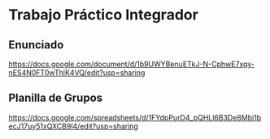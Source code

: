 # Trabajo Práctico Integrador

## Enunciado

https://docs.google.com/document/d/1b9UWYBenuETkJ-N-CphwE7xqy-nES4N0FT0wThlK4VQ/edit?usp=sharing

## Planilla de Grupos

https://docs.google.com/spreadsheets/d/1FYdpPurD4_pQHLl6B3De8Mbi1becJ17uy51xQXCB9l4/edit?usp=sharing
